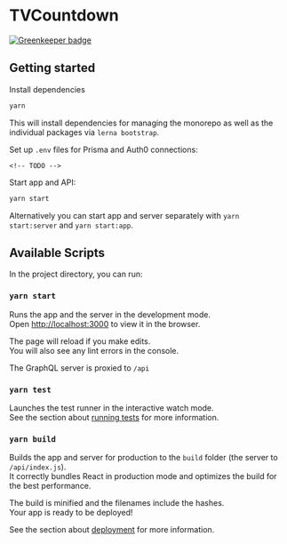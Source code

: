 # TVCountdown

[![Greenkeeper badge](https://badges.greenkeeper.io/novascreen/tvcountdown.svg)](https://greenkeeper.io/)

## Getting started

Install dependencies

```bash
yarn
```

This will install dependencies for managing the monorepo as well as the individual packages via `lerna bootstrap`.

Set up `.env` files for Prisma and Auth0 connections:

```
<!-- TODO -->
```

Start app and API:

```bash
yarn start
```

Alternatively you can start app and server separately with `yarn start:server` and `yarn start:app`.

## Available Scripts

In the project directory, you can run:

### `yarn start`

Runs the app and the server in the development mode.<br>
Open [http://localhost:3000](http://localhost:3000) to view it in the browser.

The page will reload if you make edits.<br>
You will also see any lint errors in the console.

The GraphQL server is proxied to `/api`

### `yarn test`

Launches the test runner in the interactive watch mode.<br>
See the section about [running tests](https://facebook.github.io/create-react-app/docs/running-tests) for more information.

### `yarn build`

Builds the app and server for production to the `build` folder (the server to `/api/index.js`).<br>
It correctly bundles React in production mode and optimizes the build for the best performance.

The build is minified and the filenames include the hashes.<br>
Your app is ready to be deployed!

See the section about [deployment](https://facebook.github.io/create-react-app/docs/deployment) for more information.

